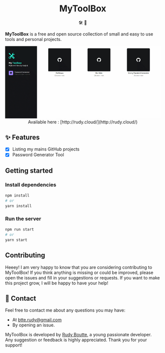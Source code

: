 <h1 align="center">MyToolBox</h1>


<p align="center">🛠️ 🧰</p>

**MyToolBox** is a free and open source collection of small and easy to use tools and personal projects.

<p align="center">
  <img src="assets/web-demo.gif" alt="Web interface demo GIF" />
  Available here : [http://rudy.cloud/](http://rudy.cloud/)
</p>

## ✨ Features

 - [X] Listing my mains GitHub projects
 - [X] Password Generator Tool

## Getting started

### Install dependencies
```bash
npm install
# or
yarn install
```

### Run the server
```bash
npm run start
# or
yarn start
```

## Contributing

Heeey! I am very happy to know that you are considering contributing to MyToolBox! If you think anything is missing or could be improved, please open the issues and fill in your suggestions or requests. If you want to make this project grow, I will be happy to have your help!

## 💌 Contact

Feel free to contact me about any questions you may have:
* At [btte.rudy@gmail.com](mailto:btte.rudy@gmail.com)
* By opening an issue.

MyToolBox is developed by [Rudy Boutte](https://github.com/boutterudy), a young passionate developer. Any suggestion or feedback is highly appreciated. Thank you for your support!
